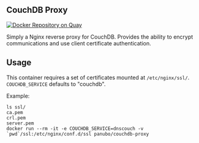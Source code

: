 ## CouchDB Proxy

[![Docker Repository on Quay](https://quay.io/repository/panubo/couchdb-proxy/status "Docker Repository on Quay")](https://quay.io/repository/panubo/couchdb-proxy)

Simply a Nginx reverse proxy for CouchDB. Provides the ability to encrypt communications and use client certificate authentication.

## Usage

This container requires a set of certificates mounted at `/etc/nginx/ssl/`. `COUCHDB_SERVICE` defaults to "couchdb".

Example:

```
ls ssl/
ca.pem
crl.pem
server.pem
docker run --rm -it -e COUCHDB_SERVICE=dnscouch -v `pwd`/ssl:/etc/nginx/conf.d/ssl panubo/couchdb-proxy
```
